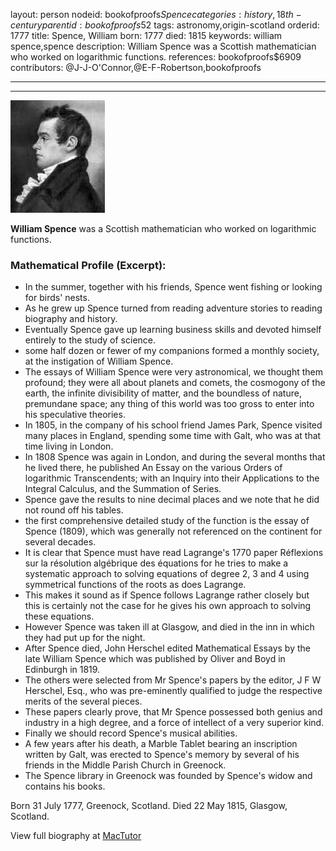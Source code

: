 layout: person
nodeid: bookofproofs$Spence
categories: history,18th-century
parentid: bookofproofs$52
tags: astronomy,origin-scotland
orderid: 1777
title: Spence, William
born: 1777
died: 1815
keywords: william spence,spence
description: William Spence was a Scottish mathematician who worked on logarithmic functions.
references: bookofproofs$6909
contributors: @J-J-O'Connor,@E-F-Robertson,bookofproofs

---



---

![Spence.jpg](https://github.com/bookofproofs/bookofproofs.github.io/blob/main/_sources/_assets/images/portraits/Spence.jpg?raw=true)

**William Spence** was a Scottish mathematician who worked on logarithmic functions.

### Mathematical Profile (Excerpt):
* In the summer, together with his friends, Spence went fishing or looking for birds' nests.
* As he grew up Spence turned from reading adventure stories to reading biography and history.
* Eventually Spence gave up learning business skills and devoted himself entirely to the study of science.
* some half dozen or fewer of my companions formed a monthly society, at the instigation of William Spence.
* The essays of William Spence were very astronomical, we thought them profound; they were all about planets and comets, the cosmogony of the earth, the infinite divisibility of matter, and the boundless of nature, premundane space; any thing of this world was too gross to enter into his speculative theories.
* In 1805, in the company of his school friend James Park, Spence visited many places in England, spending some time with Galt, who was at that time living in London.
* In 1808 Spence was again in London, and during the several months that he lived there, he published An Essay on the various Orders of logarithmic Transcendents; with an Inquiry into their Applications to the Integral Calculus, and the Summation of Series.
* Spence gave the results to nine decimal places and we note that he did not round off his tables.
* the first comprehensive detailed study of the function is the essay of Spence (1809), which was generally not referenced on the continent for several decades.
* It is clear that Spence must have read Lagrange's 1770 paper Réflexions sur la résolution algébrique des équations for he tries to make a systematic approach to solving equations of degree 2, 3 and 4 using symmetrical functions of the roots as does Lagrange.
* This makes it sound as if Spence follows Lagrange rather closely but this is certainly not the case for he gives his own approach to solving these equations.
* However Spence was taken ill at Glasgow, and died in the inn in which they had put up for the night.
* After Spence died, John Herschel edited Mathematical Essays by the late William Spence which was published by Oliver and Boyd in Edinburgh in 1819.
* The others were selected from Mr Spence's papers by the editor, J F W Herschel, Esq., who was pre-eminently qualified to judge the respective merits of the several pieces.
* These papers clearly prove, that Mr Spence possessed both genius and industry in a high degree, and a force of intellect of a very superior kind.
* Finally we should record Spence's musical abilities.
* A few years after his death, a Marble Tablet bearing an inscription written by Galt, was erected to Spence's memory by several of his friends in the Middle Parish Church in Greenock.
* The Spence library in Greenock was founded by Spence's widow and contains his books.

Born 31 July 1777, Greenock, Scotland. Died 22 May 1815, Glasgow, Scotland.

View full biography at [MacTutor](https://mathshistory.st-andrews.ac.uk/Biographies/Spence/)
